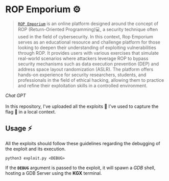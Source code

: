 # ROP Emporium ⚙️

> [`ROP Emporium`](https://ropemporium.com/) is an online platform designed around the concept of ROP (Return-Oriented Programming)💻, a security technique often used in the field of cybersecurity. In this context, Rop Emporium serves as an educational resource and challenge platform for those looking to deepen their understanding of exploiting vulnerabilities through ROP. It provides users with various exercises that simulate real-world scenarios where attackers leverage ROP to bypass security mechanisms such as data execution prevention (DEP) and address space layout randomization (ASLR). The platform offers hands-on experience for security researchers, students, and professionals in the field of ethical hacking, allowing them to practice and refine their exploitation skills in a controlled environment.

_Chat GPT_
<br><br>
In this repository, I've uploaded all the exploits 🐍 I've used to capture the flag 🚩 in a local context.

## Usage ⚡
All the exploits should follow these guidelines regarding the debugging of the exploit and its execution.
```
python3 exploit.py <DEBUG>
```
If the **`DEBUG`** argument is passed to the exploit, it will spawn a *GDB* shell, hosting a GDB Server using the **KGX** terminal.
